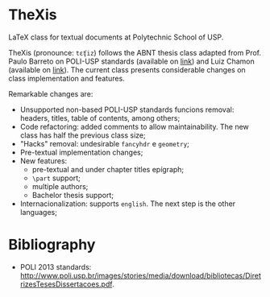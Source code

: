 TheXis
=======

LaTeX class for textual documents at Polytechnic School of USP.

TheXis (pronounce: `tɛʧiz`) follows the ABNT thesis class adapted from Prof. Paulo Barreto on POLI-USP standards (available on [link](http://www.ime.usp.br/~leofl/tex/modelo_poli.zip)) and Luiz Chamon (available on [link](https://github.com/lfochamon/poliTeX)). The current class presents considerable changes on class implementation and features. 

Remarkable changes are:

+ Unsupported non-based POLI-USP standards funcions removal: headers, titles, table of contents, among others;
+ Code refactoring: added comments to allow maintainability. The new class has half the previous class size;
+ "Hacks" removal: undesirable ```fancyhdr``` e ```geometry```;
+ Pre-textual implementation changes;
+ New features: 
    - pre-textual and under chapter titles epígraph;
    - `\part` support;
    - multiple authors;
    - Bachelor thesis support;
+ Internacionalization: supports `english`. The next step is the other languages;

# Bibliography

+ POLI 2013 standards: http://www.poli.usp.br/images/stories/media/download/bibliotecas/DiretrizesTesesDissertacoes.pdf.

